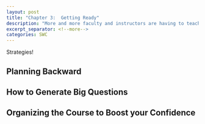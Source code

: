 ```yaml
---
layout: post
title: "Chapter 3:  Getting Ready"
description: "More and more faculty and instructors are having to teach outside their expertise."
excerpt_separator: <!--more-->
categories: SWC
---
```

Strategies! 
## Planning Backward
## How to Generate Big Questions
## Organizing the Course to Boost your Confidence